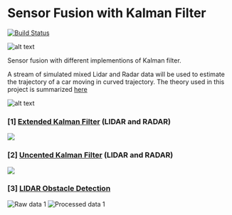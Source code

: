 # Sensor Fusion with Kalman Filter

[![Build Status](https://dev.azure.com/zhujun981661/zhujun981661/_apis/build/status/zhujun98.sensor-fusion?branchName=switch_to_azure_pipeline)](https://dev.azure.com/zhujun981661/zhujun981661/_build/latest?definitionId=3&branchName=switch_to_azure_pipeline)

![alt text](./misc/theme.png)

Sensor fusion with different implementions of Kalman filter.

A stream of simulated mixed Lidar and Radar data will be used to estimate the 
trajectory of a car moving in curved trajectory. The theory used in this project 
is summarized [here](./KalmanFilter.pdf)

![alt text](./misc/flow_chart.png)

### [1] [Extended Kalman Filter](./EKF) (LIDAR and RADAR)

![](./misc/EKF_show.png)

### [2] [Uncented Kalman Filter](./UKF) (LIDAR and RADAR)

![](./misc/UKF_show.png)

### [3] [LIDAR Obstacle Detection](./SFND_Lidar_Obstacle_Detection)

![Raw data 1 ](./misc/raw_lidar_1.gif)
![Processed data 1](./misc/processed_lidar_1.gif)